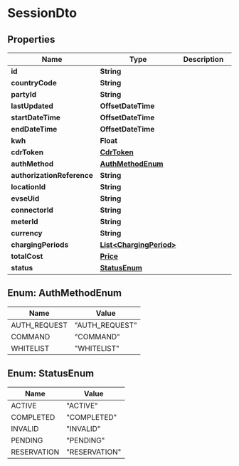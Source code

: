 

# SessionDto


## Properties

| Name | Type | Description | Notes |
|------------ | ------------- | ------------- | -------------|
|**id** | **String** |  |  |
|**countryCode** | **String** |  |  |
|**partyId** | **String** |  |  |
|**lastUpdated** | **OffsetDateTime** |  |  |
|**startDateTime** | **OffsetDateTime** |  |  |
|**endDateTime** | **OffsetDateTime** |  |  [optional] |
|**kwh** | **Float** |  |  |
|**cdrToken** | [**CdrToken**](CdrToken.md) |  |  |
|**authMethod** | [**AuthMethodEnum**](#AuthMethodEnum) |  |  |
|**authorizationReference** | **String** |  |  [optional] |
|**locationId** | **String** |  |  |
|**evseUid** | **String** |  |  |
|**connectorId** | **String** |  |  |
|**meterId** | **String** |  |  [optional] |
|**currency** | **String** |  |  |
|**chargingPeriods** | [**List&lt;ChargingPeriod&gt;**](ChargingPeriod.md) |  |  [optional] |
|**totalCost** | [**Price**](Price.md) |  |  [optional] |
|**status** | [**StatusEnum**](#StatusEnum) |  |  |



## Enum: AuthMethodEnum

| Name | Value |
|---- | -----|
| AUTH_REQUEST | &quot;AUTH_REQUEST&quot; |
| COMMAND | &quot;COMMAND&quot; |
| WHITELIST | &quot;WHITELIST&quot; |



## Enum: StatusEnum

| Name | Value |
|---- | -----|
| ACTIVE | &quot;ACTIVE&quot; |
| COMPLETED | &quot;COMPLETED&quot; |
| INVALID | &quot;INVALID&quot; |
| PENDING | &quot;PENDING&quot; |
| RESERVATION | &quot;RESERVATION&quot; |



